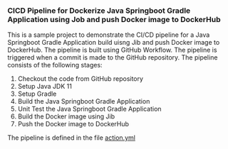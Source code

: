 ### CICD Pipeline for Dockerize Java Springboot Gradle Application using Job and push Docker image to DockerHub 

This is a sample project to demonstrate the CI/CD pipeline for a Java Springboot Gradle Application build uisng Jib and push Docker image to DockerHub. The pipeline is built using GitHub Workflow. The pipeline is triggered when a commit is made to the GitHub repository. The pipeline consists of the following stages:

1. Checkout the code from GitHub repository
2. Setup Java JDK 11
3. Setup Gradle
4. Build the Java Springboot Gradle Application
5. Unit Test the Java Springboot Gradle Application
6. Build the Docker image using Jib
7. Push the Docker image to DockerHub

The pipeline is defined in the file [action.yml](.github/workflows/action.yaml)


